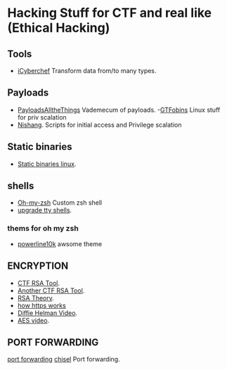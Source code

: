 # Hacking Stuff for CTF and real like (Ethical Hacking)

## Tools

 - [iCyberchef](https://gchq.github.io/CyberChef) Transform data from/to many types.
 


## Payloads

 - [PayloadsAlltheThings](https://github.com/swisskyrepo/PayloadsAllTheThings) Vademecum of payloads.
 -[GTFobins](https://gtfobins.github.io/) Linux stuff for priv scalation
 - [Nishang](https://github.com/samratashok/nishang). Scripts for initial access and Privilege scalation
 
 ## Static binaries
 
 - [Static binaries linux](https://github.com/andrew-d/static-binaries).

## shells
- [Oh-my-zsh](https://github.com/ohmyzsh/ohmyzsh) Custom zsh shell
- [upgrade tty shells](https://blog.ropnop.com/upgrading-simple-shells-to-fully-interactive-ttys).
### thems for oh my zsh
- [powerline10k](https://github.com/romkatv/powerlevel10k) awsome theme

## ENCRYPTION
- [CTF RSA Tool](https://github.com/Ganapati/RsaCtfTool).
- [Another CTF RSA Tool](https://github.com/ius/rsatool).
- [RSA Theory](https://muirlandoracle.co.uk/2020/01/29/rsa-encryption).
- [how https works](https://robertheaton.com/2014/03/27/how-does-https-actually-work/)
- [Diffie Helman Video](https://www.youtube.com/watch?v=NmM9HA2MQGI).
- [AES video](https://www.youtube.com/watch?v=O4xNJsjtN6E).

## PORT FORWARDING
[port forwarding](https://fumenoid.github.io/posts/port-forwarding)
[chisel](https://github.com/jpillora/chisel) Port forwarding.
